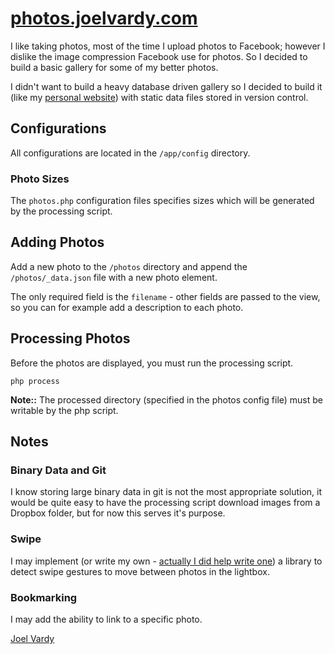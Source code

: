 # [photos.joelvardy.com][photos]

I like taking photos, most of the time I upload photos to Facebook; however I dislike the image compression Facebook use for photos. So I decided to build a basic gallery for some of my better photos.

I didn't want to build a heavy database driven gallery so I decided to build it (like my [personal website][joelvardy]) with static data files stored in version control.

## Configurations

All configurations are located in the `/app/config` directory.

### Photo Sizes

The `photos.php` configuration files specifies sizes which will be generated by the processing script.

## Adding Photos

Add a new photo to the `/photos` directory and append the `/photos/_data.json` file with a new photo element.

The only required field is the `filename` - other fields are passed to the view, so you can for example add a description to each photo.

## Processing Photos

Before the photos are displayed, you must run the processing script.

```
php process
```

**Note::** The processed directory (specified in the photos config file) must be writable by the php script.

## Notes

### Binary Data and Git

I know storing large binary data in git is not the most appropriate solution, it would be quite easy to have the processing script download images from a Dropbox folder, but for now this serves it's purpose.

### Swipe

I may implement (or write my own - [actually I did help write one][2kdrive]) a library to detect swipe gestures to move between photos in the lightbox.

### Bookmarking

I may add the ability to link to a specific photo.

[Joel Vardy][joelvardy]

  [photos]: http://photos.joelvardy.com/
  [joelvardy]: https://joelvardy.com/
  [2kdrive]: http://test.ing/projects#2k-drive